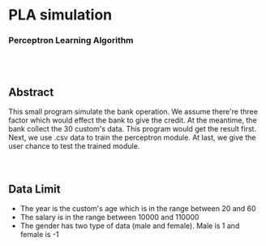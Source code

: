 # PLA simulation
### Perceptron Learning Algorithm    
</br>
</br>

Abstract    
-------------------------    
This small program simulate the bank operation. We assume there're three factor which would effect the bank to give the credit. At the meantime, the bank collect the 30 custom's data. This program would get the result first. Next, we use .csv data to train the perceptron module. At last, we give the user chance to test the trained module.    
</br>
</br>

Data Limit    
-------------------------    
* The year is the custom's age which is in the range between 20 and 60
* The salary is in the range between 10000 and 110000
* The gender has two type of data (male and female). Male is 1 and female is -1